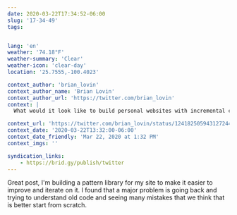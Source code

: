 ```yaml
---
date: 2020-03-22T17:34:52-06:00
slug: '17-34-49'
tags:


lang: 'en'
weather: '74.18°F'
weather-summary: 'Clear'
weather-icon: 'clear-day'
location: '25.7555,-100.4023'

context_author: 'brian_lovin'
context_author_name: 'Brian Lovin'
context_author_url: 'https://twitter.com/brian_lovin'
context: |
  What would it look like to build personal websites with incremental correctness in mind? Some thoughts:‪https://brianlovin.com/overthought/incrementally-correct-personal-websites …‬

context_url: 'https://twitter.com/brian_lovin/status/1241825059431272448?s=12'
context_date: '2020-03-22T13:32:00-06:00'
context_date_friendly: 'Mar 22, 2020 at 1:32 PM'
context_imgs: ''

syndication_links:
    - https://brid.gy/publish/twitter
---
```

Great post, I'm building a pattern library for my site to make it easier to improve and iterate on it. I found that a major problem is going back and trying to understand old code and seeing many mistakes that we think that is better start from scratch.